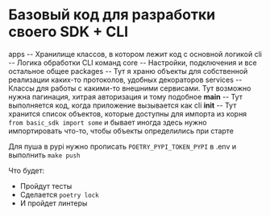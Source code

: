 # Базовый код для разработки своего SDK + CLI

apps -- Хранилище классов, в котором лежит код с основной логикой
cli -- Логика обработки CLI команд
core -- Настройки, подключения и все остальное общее 
packages -- Тут я храню объекты для собственной реализации каких-то протоколов, удобных декораторов
services -- Классы для работы с какими-то внешними сервисами. Тут возможно нужна пагинация, хитрая авторизация и тому подобное
__main__ -- Тут выполняется код, когда приложение вызывается как cli
__init__ -- Тут хранится список объектов, которые доступны для импорта из корня `from basic_sdk import some` и бывает иногда здесь нужно импортировать что-то, чтобы объекты определились при старте


Для пуша в pypi нужно прописать `POETRY_PYPI_TOKEN_PYPI` в .env и выполнить `make push`

Что будет:
- Пройдут тесты
- Сделается `poetry lock`
- И пройдет линтеры

